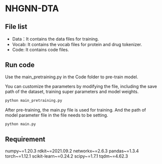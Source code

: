#  NHGNN-DTA

## File list

- Data：It contains the data files for training.
- Vocab: It contains the vocab files for protein and drug tokenizer.
- Code: It contains code files.



## Run code

Use the main_pretraining.py in the Code folder to pre-train model. 

You can customize the parameters by modifying the file, including the save path of the dataset, training super parameters and model weights.

```python
python main_pretraining.py
```

After pre-training, the main.py file is used for training. And the path of model parameter file in the file needs to be setting.

```python
python main.py
```



## Requirement

numpy~=1.20.3
rdkit~=2021.09.2
networkx~=2.6.3
pandas~=1.3.4
torch~=1.12.1
scikit-learn~=0.24.2
scipy~=1.7.1
tqdm~=4.62.3
